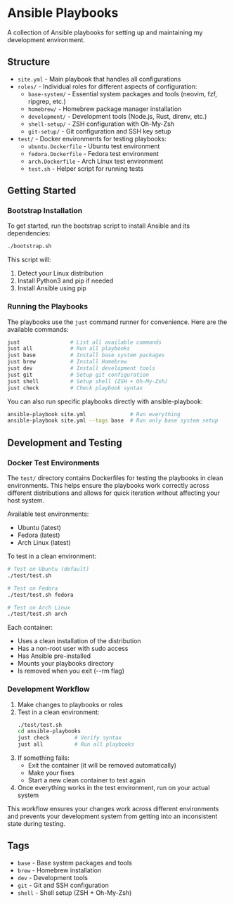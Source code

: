 # Ansible Playbooks

A collection of Ansible playbooks for setting up and maintaining my development environment.

## Structure

- `site.yml` - Main playbook that handles all configurations
- `roles/` - Individual roles for different aspects of configuration:
  - `base-system/` - Essential system packages and tools (neovim, fzf, ripgrep, etc.)
  - `homebrew/` - Homebrew package manager installation
  - `development/` - Development tools (Node.js, Rust, direnv, etc.)
  - `shell-setup/` - ZSH configuration with Oh-My-Zsh
  - `git-setup/` - Git configuration and SSH key setup
- `test/` - Docker environments for testing playbooks:
  - `ubuntu.Dockerfile` - Ubuntu test environment
  - `fedora.Dockerfile` - Fedora test environment
  - `arch.Dockerfile` - Arch Linux test environment
  - `test.sh` - Helper script for running tests

## Getting Started

### Bootstrap Installation

To get started, run the bootstrap script to install Ansible and its dependencies:

```bash
./bootstrap.sh
```

This script will:
1. Detect your Linux distribution
2. Install Python3 and pip if needed
3. Install Ansible using pip

### Running the Playbooks

The playbooks use the `just` command runner for convenience. Here are the available commands:

```bash
just                # List all available commands
just all            # Run all playbooks
just base           # Install base system packages
just brew           # Install Homebrew
just dev            # Install development tools
just git            # Setup git configuration
just shell          # Setup shell (ZSH + Oh-My-Zsh)
just check          # Check playbook syntax
```

You can also run specific playbooks directly with ansible-playbook:

```bash
ansible-playbook site.yml              # Run everything
ansible-playbook site.yml --tags base  # Run only base system setup
```

## Development and Testing

### Docker Test Environments

The `test/` directory contains Dockerfiles for testing the playbooks in clean environments. This helps ensure the playbooks work correctly across different distributions and allows for quick iteration without affecting your host system.

Available test environments:
- Ubuntu (latest)
- Fedora (latest)
- Arch Linux (latest)

To test in a clean environment:

```bash
# Test on Ubuntu (default)
./test/test.sh

# Test on Fedora
./test/test.sh fedora

# Test on Arch Linux
./test/test.sh arch
```

Each container:
- Uses a clean installation of the distribution
- Has a non-root user with sudo access
- Has Ansible pre-installed
- Mounts your playbooks directory
- Is removed when you exit (--rm flag)

### Development Workflow

1. Make changes to playbooks or roles
2. Test in a clean environment:
   ```bash
   ./test/test.sh
   cd ansible-playbooks
   just check        # Verify syntax
   just all          # Run all playbooks
   ```
3. If something fails:
   - Exit the container (it will be removed automatically)
   - Make your fixes
   - Start a new clean container to test again
4. Once everything works in the test environment, run on your actual system

This workflow ensures your changes work across different environments and prevents your development system from getting into an inconsistent state during testing.

## Tags

- `base` - Base system packages and tools
- `brew` - Homebrew installation
- `dev` - Development tools
- `git` - Git and SSH configuration
- `shell` - Shell setup (ZSH + Oh-My-Zsh)
